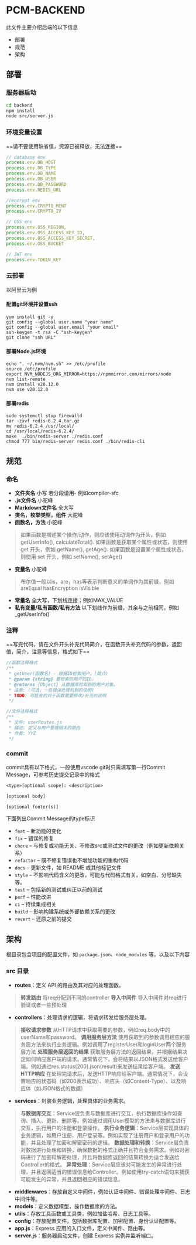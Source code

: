 # PCM-BACKEND

此文件主要介绍后端的以下信息

- 部署
- 规范
- 架构

## 部署

### 服务器启动

```bash
cd backend
npm install
node src/server.js
```

### 环境变量设置

==请不要使用缺省值，资源已被释放，无法连接==

```js
// database env
process.env.DB_HOST
process.env.DB_TYPE
process.env.DB_NAME
process.env.DB_USER
process.env.DB_PASSWORD
process.env.REDIS_URL

//encrypt env
process.env.CRYPTO_MENT
process.env.CRYPTO_IV

// OSS env
process.env.OSS_REGION,
process.env.OSS_ACCESS_KEY_ID,
process.env.OSS_ACCESS_KEY_SECRET,
process.env.OSS_BUCKET

// JWT env
process.env.TOKEN_KEY
```

### 云部署

以阿里云为例

#### 配置git环境并设置ssh

```shell
yum install git -y
git config --global user.name "your name"
git config --global user.email "your email"
ssh-keygen -t rsa -C "ssh-keygen"
git clone "ssh URL"
```

#### 部署Node.js环境

```shell
echo ". ~/.nvm/nvm.sh" >> /etc/profile
source /etc/profile
export NVM_NODEJS_ORG_MIRROR=https://npmmirror.com/mirrors/node
nvm list-remote
nvm install v20.12.0
nvm use v20.12.0
```

#### 部署redis

```shell
sudo systemctl stop firewalld
tar -zxvf redis-6.2.4.tar.gz
mv redis-6.2.4 /usr/local/
cd /usr/local/redis-6.2.4/
make  ./bin/redis-server ./redis.conf
chmod 777 bin/redis-server redis.conf ./bin/redis-cli
```

## 规范

### 命名

- **文件夹名** 小写 若分段请用- 例如compiler-sfc
- **.js文件名** 小驼峰
- **Markdown文件名** 全大写
- **类名，枚举类型，组件** 大驼峰
- **函数名，方法** 小驼峰

>如果函数是描述某个操作/动作，则应该使用动词作为开头，例如 getUserInfo(), calculateTotal().
如果函数是获取某个属性或状态，则使用 get 开头，例如 getName(), getAge().
如果函数是设置某个属性或状态，则使用 set 开头，例如 setName(), setAge()

- **变量名** 小驼峰
  
>布尔值一般以is，are，has等表示判断意义的单词作为其前缀，例如areEqual hasEncryption isVisible

- **常量名** 全大写，下划线连接；例如MAX_VALUE
- **私有变量/私有函数/私有方法** 以下划线作为前缀，其余与之前相同，例如_getUserInfo()

### 注释

==写完代码，请在文件开头补充代码简介，在函数开头补充代码的参数，返回值，简介，注意等信息，格式如下==

```js
//函数注释格式
/** 
 * getUser(函数名) - 根据ID检索用户。(简介)
 * @param {string} 要检索的用户的ID。
 * @returns {Object} 从数据库检索到的用户对象。
 * 注意: (可选，一些错误处理机制的说明)
 * TODO: 可能有的对于函数需要修改/补充的说明
 */

//文件注释格式
/**
 * 文件: userRoutes.js
 * 描述: 定义与用户管理相关的路由
 * 作者: YYZ
 */
```

### commit

commit具有以下格式，一般使用vscode git时只需填写第一行Commit Message，可参考历史提交记录中的格式

```txt
<type>[optional scope]: <description>

[optional body]

[optional footer(s)]
```

下面列出Commit Message的type标识

- ``feat`` – 新功能的变化
- ``fix`` – 错误的修复
- ``chore`` – 与修复或功能无关、不修改src或测试文件的更改（例如更新依赖关系）
- ``refactor`` – 既不修复错误也不增加功能的重构代码
- ``docs`` – 更新文件，如 README 或其他标记文件
- ``style`` – 不影响代码含义的更改，可能与代码格式有关，如空白、分号缺失等。
- ``test`` – 包括新的测试或纠正以前的测试
- ``perf`` – 性能改进
- ``ci`` – 持续集成相关
- ``build`` – 影响构建系统或外部依赖关系的更改
- ``revert`` – 还原之前的提交

## 架构

根目录包含项目的配置文件，如 `package.json`、`node_modules` 等，以及以下内容

### src 目录

- **routes**：定义 API 的路由及其对应的处理函数。

>**转发路由** 将req分配到不同的controller
**导入中间件** 导入中间件对req进行验证或者一些预处理

- **controllers**：处理请求的逻辑，将请求转发给服务层处理。

>**接收请求参数** 从HTTP请求中获取需要的参数，例如req.body中的userName和password。
**调用服务层方法** 使用获取到的参数调用相应的服务层方法来执行业务逻辑。例如调用了registerUser和loginUser两个服务层方法
**处理服务层返回的结果** 获取服务层方法的返回结果，并根据结果决定如何响应客户端的请求。通常情况下，会将结果以JSON格式发送给客户端。例如通过res.status(200).json(result)来发送结果给客户端。
**发送HTTP响应** 在处理完请求后，发送HTTP响应给客户端。通常情况下，会设置响应的状态码（如200表示成功）、响应头（如Content-Type）、以及响应体（如JSON格式的数据）

- **services**：封装业务逻辑，处理具体的业务需求。

>**与数据库交互**：Service层负责与数据库进行交互，执行数据库操作如查询、插入、更新、删除等。例如通过调用User模型的方法来与数据库进行交互，执行用户的注册和登录操作。
**执行业务逻辑**：Service层实现具体的业务逻辑，如用户注册、用户登录等。例如实现了注册用户和登录用户的功能，并且处理了加密和解密密码的逻辑。
**数据处理和转换**：Service层负责对数据进行处理和转换，确保数据的格式正确并且符合业务需求。例如对密码进行了加密和解密处理，并且将数据库返回的结果转换为适合发送给Controller的格式。
**异常处理**：Service层应该对可能发生的异常进行处理，并且返回适当的错误信息给Controller。例如使用try-catch语句来捕获可能发生的异常，并且返回相应的错误信息。

- **middlewares**：存放自定义中间件，例如认证中间件、错误处理中间件、日志中间件等。
- **models**：定义数据模型，操作数据库的方法。
- **utils**：存放工具函数或工具类，例如加盐哈希、日志工具等。
- **config**：存放配置文件，包括数据库配置、加密配置、身份认证配置等。
- **app.js**：Express 应用的入口文件，定义中间件、路由等。
- **server.js**：服务器启动文件，创建 Express 实例并监听端口。
